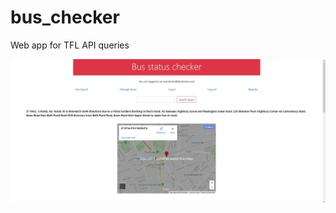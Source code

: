# bus_checker
Web app for TFL API queries

![alt text](https://github.com/everett-lee/bus_checker/blob/master/result.JPG)

